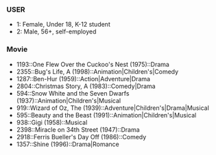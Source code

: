 ### USER
* 1: Female, Under 18, K-12 student
* 2: Male, 56+, self-employed

### Movie
* 1193::One Flew Over the Cuckoo's Nest (1975)::Drama
* 2355::Bug's Life, A (1998)::Animation|Children's|Comedy
* 1287::Ben-Hur (1959)::Action|Adventure|Drama
* 2804::Christmas Story, A (1983)::Comedy|Drama
* 594::Snow White and the Seven Dwarfs (1937)::Animation|Children's|Musical
* 919::Wizard of Oz, The (1939)::Adventure|Children's|Drama|Musical
* 595::Beauty and the Beast (1991)::Animation|Children's|Musical
* 938::Gigi (1958)::Musical
* 2398::Miracle on 34th Street (1947)::Drama
* 2918::Ferris Bueller's Day Off (1986)::Comedy
* 1357::Shine (1996)::Drama|Romance